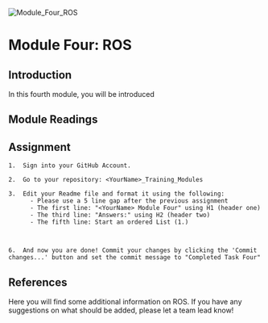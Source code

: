 ![Module_Four_ROS](https://github.com/hannab8/Module_Four_ROS/assets/83167499/0f166dc5-0e6f-44c5-ab6b-228bce9cabb9)
# Module Four: ROS

## Introduction
In this fourth module, you will be introduced 

## Module Readings


## Assignment

```
1.  Sign into your GitHub Account.

2.  Go to your repository: <YourName>_Training_Modules

3.  Edit your Readme file and format it using the following:
      - Please use a 5 line gap after the previous assignment
      - The first line: "<YourName> Module Four" using H1 (header one)
      - The third line: "Answers:" using H2 (header two)
      - The fifth line: Start an ordered List (1.)



6.  And now you are done! Commit your changes by clicking the 'Commit changes...' button and set the commit message to "Completed Task Four"
```


## References

Here you will find some additional information on ROS. If you have any suggestions on what should be added, please let a team lead know!


